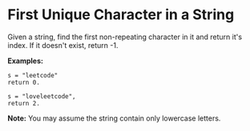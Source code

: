 # First Unique Character in a String

Given a string, find the first non-repeating character in it and return it's index. If it doesn't exist, return -1.

__Examples:__

```
s = "leetcode"
return 0.

s = "loveleetcode",
return 2.
```

__Note:__ You may assume the string contain only lowercase letters.
